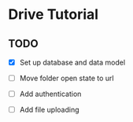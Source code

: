 # Drive Tutorial

## TODO

- [x] Set up database and data model
- [ ] Move folder open state to url
- [ ] Add authentication
- [ ] Add file uploading




